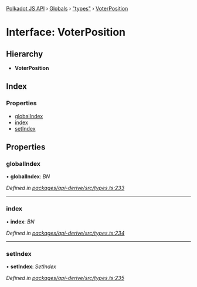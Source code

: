 [Polkadot JS API](../README.md) › [Globals](../globals.md) › ["types"](../modules/_types_.md) › [VoterPosition](_types_.voterposition.md)

# Interface: VoterPosition

## Hierarchy

* **VoterPosition**

## Index

### Properties

* [globalIndex](_types_.voterposition.md#globalindex)
* [index](_types_.voterposition.md#index)
* [setIndex](_types_.voterposition.md#setindex)

## Properties

###  globalIndex

• **globalIndex**: *BN*

*Defined in [packages/api-derive/src/types.ts:233](https://github.com/polkadot-js/api/blob/eb5ee9860b/packages/api-derive/src/types.ts#L233)*

___

###  index

• **index**: *BN*

*Defined in [packages/api-derive/src/types.ts:234](https://github.com/polkadot-js/api/blob/eb5ee9860b/packages/api-derive/src/types.ts#L234)*

___

###  setIndex

• **setIndex**: *SetIndex*

*Defined in [packages/api-derive/src/types.ts:235](https://github.com/polkadot-js/api/blob/eb5ee9860b/packages/api-derive/src/types.ts#L235)*
